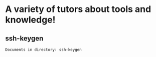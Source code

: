 # A variety of tutors about tools and knowledge!


## ssh-keygen
    Documents in directory: ssh-keygen

##

